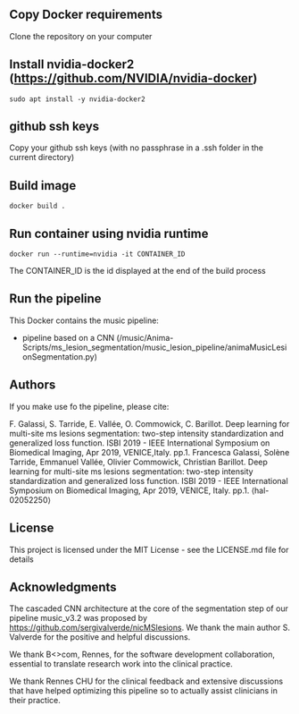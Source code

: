 ## Copy Docker requirements
Clone the repository on your computer

## Install nvidia-docker2 (https://github.com/NVIDIA/nvidia-docker)
  `sudo apt install -y nvidia-docker2`

## github ssh keys
Copy your github ssh keys (with no passphrase in a .ssh folder in the current directory)

## Build image
  `docker build .`

## Run container using nvidia runtime
  `docker run --runtime=nvidia -it CONTAINER_ID`

The CONTAINER_ID is the id displayed at the end of the build process

## Run the pipeline

This Docker contains the music pipeline: 

- pipeline based on a CNN (/music/Anima-Scripts/ms_lesion_segmentation/music_lesion_pipeline/animaMusicLesionSegmentation.py)

## Authors

If you make use fo the pipeline, please cite:

F. Galassi, S. Tarride, E. Vallée, O. Commowick, C. Barillot. Deep learning for multi-site ms lesions segmentation: two-step intensity standardization and generalized loss function. ISBI 2019 - IEEE International Symposium on Biomedical Imaging, Apr 2019, VENICE,Italy. pp.1. Francesca Galassi, Solène Tarride, Emmanuel Vallée, Olivier Commowick, Christian Barillot. Deep learning for multi-site ms lesions segmentation: two-step intensity standardization and generalized loss function. ISBI 2019 - IEEE International Symposium on Biomedical Imaging, Apr 2019, VENICE, Italy. pp.1. ⟨hal-02052250⟩


## License

This project is licensed under the MIT License - see the LICENSE.md file for details

## Acknowledgments

The cascaded CNN architecture at the core of the segmentation step of our pipeline music_v3.2 was proposed by https://github.com/sergivalverde/nicMSlesions. We thank the main author S. Valverde for the positive and helpful discussions.

We thank B<>com, Rennes, for the software development collaboration, essential to translate research work into the clinical practice.

We thank Rennes CHU for the clinical feedback and extensive discussions that have helped optimizing this pipeline so to actually assist clinicians in their practice.

